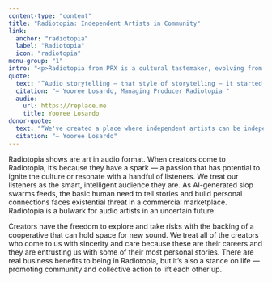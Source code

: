 ```yaml
---
content-type: "content"
title: "Radiotopia: Independent Artists in Community"
link:
  anchor: "radiotopia"
  label: "Radiotopia"
  icon: "radiotopia"
menu-group: "1"
intro: "<p>Radiotopia from PRX is a cultural tastemaker, evolving from public radio roots into visionary storytellers that represent the best of their genres across history, fiction, society and culture. This year, Radiotopia launched 17 seasons and specials, including bringing on Hyperfixed from Alex Goldman, Proxy with Yowei Shaw, Never Post, and Radiotopia Presents: Red for Revolution, a limited series audio drama centering intergenerational stories of Black women and queer love set in the 1970s. With support from the Mellon Foundation, Ear Hustle built an audio production space in the California Institution for Women, where the training program will feature collaboration with KALW public radio’s Uncuffed. Radiotopia Presents: We're Doing the Wiz and The Memory Palace were featured at Tribeca Festival. And Normal Gossip’s creators passed the reins of the hit show to new host Rachelle Hampton and producer Se’era Spragley Ricks.</p>"
quote:
  text: "“Audio storytelling — that style of storytelling — it started in public media and it feels like we're, like, a couple of generations beyond it, like in terms of like the lineage. It's kind of like when you put cheese on broccoli, we are sharing educational information, but we're making it, like, really fun and entertaining and I think engaging people to consume content that is still, like, high quality but also very fun.”"
  citation: "— Yooree Losardo, Managing Producer Radiotopia "
  audio:
    url: https://replace.me
    title: Yooree Losardo
donor-quote:
  text: "“We've created a place where independent artists can be independent, but together. And that by working together we're building sustainability for this kind of work. It's an example of what we can accomplish when we work together and pool our resources and have each other's back.”"
  citation: "— Yooree Losardo"
---
```


Radiotopia shows are art in audio format. When creators come to Radiotopia, it’s because they have a spark — a passion that has potential to ignite the culture or resonate with a handful of listeners. We treat our listeners as the smart, intelligent audience they are. As AI-generated slop swarms feeds, the basic human need to tell stories and build personal connections faces existential threat in a commercial marketplace. Radiotopia is a bulwark for audio artists in an uncertain future.

Creators have the freedom to explore and take risks with the backing of a cooperative that can hold space for new sound. We treat all of the creators who come to us with sincerity and care because these are their careers and they are entrusting us with some of their most personal stories. There are real business benefits to being in Radiotopia, but it’s also a stance on life — promoting community and collective action to lift each other up.
